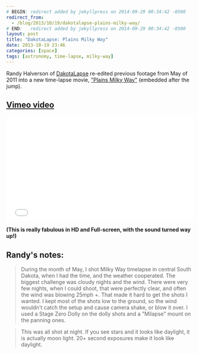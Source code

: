 ```yaml
---
# BEGIN: redirect added by jekyllpress on 2014-09-29 00:34:42 -0500
redirect_from:
  - /blog/2013/10/19/dakotalapse-plains-milky-way/
# END:   redirect added by jekyllpress on 2014-09-29 00:34:42 -0500
layout: post
title: "DakotaLapse: Plains Milky Way"
date: 2013-10-19 23:46
categories: [space]
tags: [astronomy, time-lapse, milky-way]
---
```

Randy Halverson of [DakotaLapse](http://dakotalapse.com) re-edited
previous footage from May of 2011 into a new time-lapse movie,
["Plains Milky Way"](http://vimeo.com/24551969) (embedded after the jump).

## [Vimeo video](http://vimeo.com/24551969)

<iframe src="//player.vimeo.com/video/24551969?color=ffffff"
width="500" height="281" frameborder="0" webkitallowfullscreen
mozallowfullscreen allowfullscreen></iframe>

**(This is really fabulous in HD and Full-screen, with the sound turned way up!)**

## Randy's notes:

> During the month of May, I shot Milky Way timelapse in central South
  Dakota, when I had the time, and the weather cooperated. The biggest
  challenge was cloudy nights and the wind. There were very few
  nights, when I could shoot, that were perfectly clear, and often the
  wind was blowing 25mph +. That made it hard to get the shots I
  wanted. I kept most of the shots low to the ground, so the wind
  wouldn't catch the setup and cause camera shake, or blow it over. I
  used a Stage Zero Dolly on the dolly shots and a "Milapse" mount on
  the panning ones.

> This was all shot at night. If you see stars and it looks like
  daylight, it is actually moon light. 20+ second exposures make it look
  like daylight.
